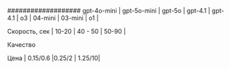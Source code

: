 ################### gpt-4o-mini | gpt-5o-mini | gpt-5o   | gpt-4.1 | gpt-4.1  | o3  | 04-mini | 03-mini | o1 |

Скорость, сек      | 10-20       |  40 - 50   | 50-90 |

Качество

Цена               | 0.15/0.6    |0.25/2      | 1.25/10|